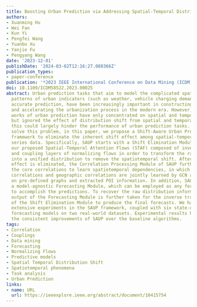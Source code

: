 ```yaml
---
title: Boosting Urban Prediction via Addressing Spatial-Temporal Distribution Shift
authors:
- Xuanming Hu
- Wei Fan
- Kun Yi
- Pengfei Wang
- Yuanbo Xu
- Yanjie Fu
- Pengyang Wang
date: '2023-12-01'
publishDate: '2024-03-02T12:16:27.080366Z'
publication_types:
- paper-conference
publication: '*2023 IEEE International Conference on Data Mining (ICDM)*'
doi: 10.1109/ICDM58522.2023.00025
abstract: Urban prediction tasks that aim to model the complicated spatial and temporal
  patterns of urban indicators (such as weather, vehicle charging demand, etc.) for
  accurate prediction, have been increasingly important in constructing smart cities
  and accelerating the urbanization process in the modern era. However, most existing
  works of urban prediction have only concentrated on spatial and temporal correlations,
  but ignored the effect of distribution shift from spatial and temporal perspectives;
  this could largely hinder the performance of urban prediction tasks. In order to
  solve this problem, in this paper, we propose a Shift-Aware Urban Prediction (SAUP)
  framework to eliminate the inherent shift effect among spatial-temporal urban time
  series data. Specifically, SAUP starts with a Shift Elimination Module, built upon
  our proposed Spatial-Temporal Attention Flows (STAF) composed of invertible attentions
  and coupling layers of normalizing flows in order to transform the raw shifted data
  into a unified distribution to remove the spatiotemporal shift. After the shift
  effect is eliminated, the Correlation Processing Module of SAUP further captures
  the core correlations to learn spatiotemporal dependencies, in which topological
  correlations and geographic correlations are jointly learned by GCN and CNN based
  on pre-defined graphs and extracted POI information. In addition, SAUP includes
  a model-agnostic Forecasting Module, which can be employed as any forecasting architecture
  to accomplish the predictions. To recover the raw distribution information, the
  output of the Forecasting Module is further taken for the inverse transformation
  of the Shift Elimination Module to produce the final forecasts. We have conducted
  extensive experiments in the SAUP framework, coupled with six state-of-the-art spatiotemporal
  forecasting models on two real-world datasets. Experimental results have demonstrated
  the consistent improvements of SAUP over the baseline algorithms.
tags:
- Correlation
- Couplings
- Data mining
- Forecasting
- Normalizing Flows
- Predictive models
- Spatial Temporal Distribution Shift
- Spatiotemporal phenomena
- Task analysis
- Urban Prediction
links:
- name: URL
  url: https://ieeexplore.ieee.org/abstract/document/10415754
---
```

